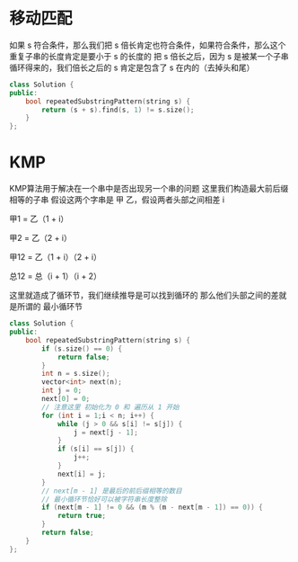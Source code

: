 # 移动匹配
如果 s 符合条件，那么我们把 s 倍长肯定也符合条件，如果符合条件，那么这个重复子串的长度肯定是要小于 s 的长度的
把 s 倍长之后，因为 s 是被某一个子串循环得来的，我们倍长之后的 s 肯定是包含了 s 在内的（去掉头和尾）
```c++
class Solution {
public:
    bool repeatedSubstringPattern(string s) {
        return (s + s).find(s, 1) != s.size();
    }
};
```


# KMP
KMP算法用于解决在一个串中是否出现另一个串的问题
这里我们构造最大前后缀相等的子串
假设这两个字串是 甲 乙，假设两者头部之间相差 i

甲1 = 乙（1 + i） 

甲2 = 乙（2 + i）

甲12 = 乙（1 + i）（2 + i）

总12 = 总（i + 1）（i + 2）

这里就造成了循环节，我们继续推导是可以找到循环的
那么他们头部之间的差就是所谓的 最小循环节
```c++
class Solution {
public:
    bool repeatedSubstringPattern(string s) {
        if (s.size() == 0) {
            return false;
        }
        int n = s.size();
        vector<int> next(n);
        int j = 0; 
        next[0] = 0;
        // 注意这里 初始化为 0 和 遍历从 1 开始
        for (int i = 1;i < n; i++) {
            while (j > 0 && s[i] != s[j]) {
                j = next[j - 1];
            }
            if (s[i] == s[j]) {
                j++;
            }
            next[i] = j;
        }
        // next[m - 1] 是最后的前后缀相等的数目
        // 最小循环节恰好可以被字符串长度整除
        if (next[m - 1] != 0 && (m % (m - next[m - 1]) == 0)) {
            return true;
        }
        return false;
    }
};
```
